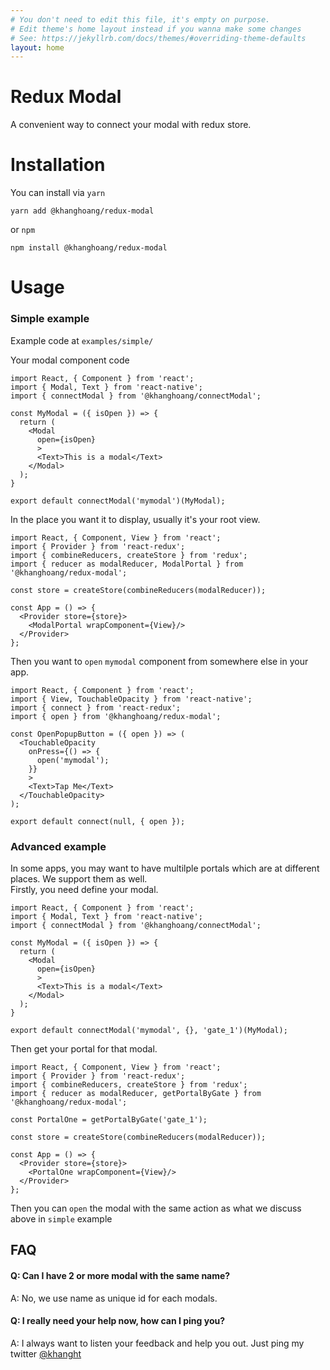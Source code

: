 ```yaml
---
# You don't need to edit this file, it's empty on purpose.
# Edit theme's home layout instead if you wanna make some changes
# See: https://jekyllrb.com/docs/themes/#overriding-theme-defaults
layout: home
---
```

# Redux Modal
A convenient way to connect your modal with redux store.

# Installation
You can install via `yarn`
```
yarn add @khanghoang/redux-modal
```
or `npm`
```
npm install @khanghoang/redux-modal
```

# Usage
### Simple example
Example code at `examples/simple/`  

Your modal component code
```
import React, { Component } from 'react';
import { Modal, Text } from 'react-native';
import { connectModal } from '@khanghoang/connectModal';

const MyModal = ({ isOpen }) => {
  return (
    <Modal
      open={isOpen}
      >
      <Text>This is a modal</Text>
    </Modal>
  );
}

export default connectModal('mymodal')(MyModal);
```

In the place you want it to display, usually it's your root view.
```
import React, { Component, View } from 'react';
import { Provider } from 'react-redux';
import { combineReducers, createStore } from 'redux';
import { reducer as modalReducer, ModalPortal } from '@khanghoang/redux-modal';

const store = createStore(combineReducers(modalReducer));

const App = () => {
  <Provider store={store}>
    <ModalPortal wrapComponent={View}/>
  </Provider>
};
```

Then you want to `open` `mymodal` component from somewhere else in your app.
```                                  
import React, { Component } from 'react';
import { View, TouchableOpacity } from 'react-native';
import { connect } from 'react-redux';
import { open } from '@khanghoang/redux-modal';

const OpenPopupButton = ({ open }) => (
  <TouchableOpacity
    onPress={() => {
      open('mymodal');
    }}
    >
    <Text>Tap Me</Text>
  </TouchableOpacity>
);

export default connect(null, { open });
```

### Advanced example
In some apps, you may want to have multilple portals which are at different places. We support 
them as well.  
Firstly, you need define your modal.
```
import React, { Component } from 'react';
import { Modal, Text } from 'react-native';
import { connectModal } from '@khanghoang/connectModal';

const MyModal = ({ isOpen }) => {
  return (
    <Modal
      open={isOpen}
      >
      <Text>This is a modal</Text>
    </Modal>
  );
}

export default connectModal('mymodal', {}, 'gate_1')(MyModal);
```
Then get your portal for that modal.
```
import React, { Component, View } from 'react';
import { Provider } from 'react-redux';
import { combineReducers, createStore } from 'redux';
import { reducer as modalReducer, getPortalByGate } from '@khanghoang/redux-modal';

const PortalOne = getPortalByGate('gate_1');

const store = createStore(combineReducers(modalReducer));

const App = () => {
  <Provider store={store}>
    <PortalOne wrapComponent={View}/>
  </Provider>
};
```

Then you can `open` the modal with the same action as what we discuss above in `simple` example

## FAQ
#### Q: Can I have 2 or more modal with the same name?
A: No, we use name as unique id for each modals.

#### Q: I really need your help now, how can I ping you?
A: I always want to listen your feedback and help you out.
Just ping my twitter [@khanght](https://twitter.com/@khanght)
